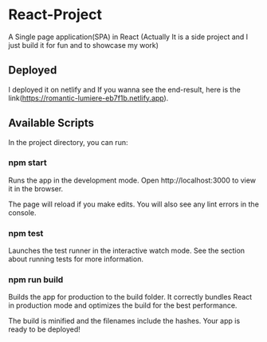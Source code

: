 # React-Project
A Single page application(SPA) in React (Actually It is a side project and I just build it for fun and to showcase my work)

## Deployed

I deployed it on netlify and If you wanna see the end-result, here is the link(https://romantic-lumiere-eb7f1b.netlify.app).

## Available Scripts
In the project directory, you can run:

### npm start
Runs the app in the development mode.
Open http://localhost:3000 to view it in the browser.

The page will reload if you make edits.
You will also see any lint errors in the console.

### npm test
Launches the test runner in the interactive watch mode.
See the section about running tests for more information.

### npm run build
Builds the app for production to the build folder.
It correctly bundles React in production mode and optimizes the build for the best performance.

The build is minified and the filenames include the hashes.
Your app is ready to be deployed!
